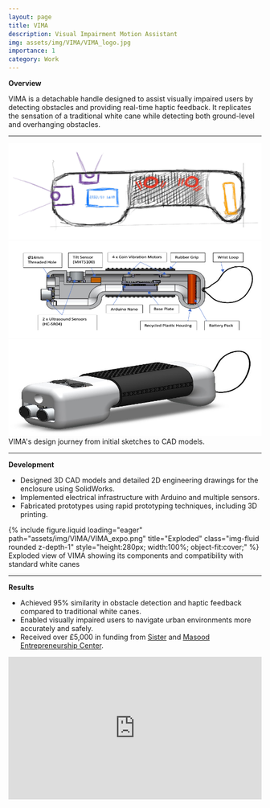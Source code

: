 ```yaml
---
layout: page
title: VIMA
description: Visual Impairment Motion Assistant
img: assets/img/VIMA/VIMA_logo.jpg
importance: 1
category: Work
---
```


**Overview**

VIMA is a detachable handle designed to assist visually impaired users by detecting obstacles and providing real-time haptic feedback. It replicates the sensation of a traditional white cane while detecting both ground-level and overhanging obstacles.

---

<style>
  .equal-h {
    height: clamp(140px, 20vw, 200px);
    width: 100%;
  }
</style>

<div class="row">
    <div class="col-4 mt-3 mt-md-0">
        <img src="/assets/img/VIMA/VIMA_sketch.png" 
             alt="Sketch" 
             class="equal-h rounded z-depth-1" />
    </div>
    <div class="col-4 mt-3 mt-md-0">
        <img src="/assets/img/VIMA/VIMA_cross.png" 
             alt="Cross section" 
             class="equal-h rounded z-depth-1" />
    </div>
    <div class="col-4 mt-3 mt-md-0">
        <img src="/assets/img/VIMA/VIMA_assembly.jpeg" 
             alt="Assembly" 
             class="equal-h rounded z-depth-1" />
    </div>
</div>

<div class="caption">
    VIMA's design journey from initial sketches to CAD models.
</div>

---

**Development**

- Designed 3D CAD models and detailed 2D engineering drawings for the enclosure using SolidWorks.
- Implemented electrical infrastructure with Arduino and multiple sensors.
- Fabricated prototypes using rapid prototyping techniques, including 3D printing.

<div class="row">
    <div class="col-sm mt-3 mt-md-0">
        {% include figure.liquid
           loading="eager"
           path="assets/img/VIMA/VIMA_expo.png"
           title="Exploded"
           class="img-fluid rounded z-depth-1"
           style="height:280px; width:100%; object-fit:cover;" %}
    </div>
</div>
<div class="caption">
    Exploded view of VIMA showing its components and compatibility with standard white canes
</div>

---

**Results**

- Achieved 95% similarity in obstacle detection and haptic feedback compared to traditional white canes.
- Enabled visually impaired users to navigate urban environments more accurately and safely.
- Received over £5,000 in funding from [Sister](https://sistermanchester.com) and [Masood Entrepreneurship Center](https://www.entrepreneurship.manchester.ac.uk).

<div style="position:relative;padding-bottom:56.25%;height:0;overflow:hidden;">
  <iframe src="https://www.youtube.com/embed/ZiQNHh2ghXs" 
          frameborder="0" 
          allow="accelerometer; autoplay; clipboard-write; encrypted-media; gyroscope; picture-in-picture" 
          allowfullscreen 
          style="position:absolute;top:0;left:0;width:100%;height:100%;">
  </iframe>
</div>
